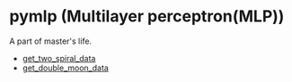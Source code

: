 # pymlp (Multilayer perceptron(MLP))
A part of master's life.

- [get_two_spiral_data](https://github.com/Shaing/pymlp/blob/master/mlp.py#L7)
- [get_double_moon_data](https://github.com/Shaing/pymlp/blob/master/mlp.py#L19)

